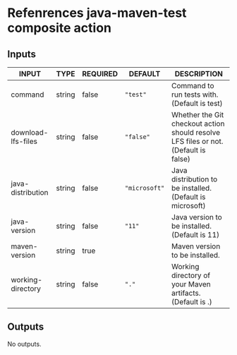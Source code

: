 # Refenrences java-maven-test composite action
## Inputs

<!-- AUTO-DOC-INPUT:START - Do not remove or modify this section -->

|       INPUT        |  TYPE  | REQUIRED |    DEFAULT    |                                     DESCRIPTION                                     |
|--------------------|--------|----------|---------------|-------------------------------------------------------------------------------------|
|      command       | string |  false   |   `"test"`    |                    Command to run tests with. (Default is test)                     |
| download-lfs-files | string |  false   |   `"false"`   | Whether the Git checkout action should resolve LFS files or not. (Default is false) |
| java-distribution  | string |  false   | `"microsoft"` |              Java distribution to be installed. (Default is microsoft)              |
|    java-version    | string |  false   |    `"11"`     |                    Java version to be installed. (Default is 11)                    |
|   maven-version    | string |   true   |               |                           Maven version to be installed.                            |
| working-directory  | string |  false   |     `"."`     |              Working directory of your Maven artifacts. (Default is .)              |

<!-- AUTO-DOC-INPUT:END -->
## Outputs

<!-- AUTO-DOC-OUTPUT:START - Do not remove or modify this section -->
No outputs.
<!-- AUTO-DOC-OUTPUT:END -->
